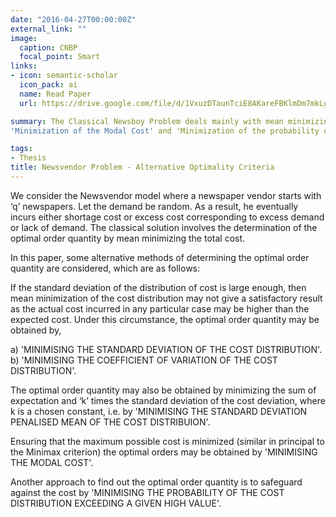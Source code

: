 ```yaml
---
date: "2016-04-27T00:00:00Z"
external_link: ""
image:
  caption: CNBP
  focal_point: Smart
links:
- icon: semantic-scholar
  icon_pack: ai
  name: Read Paper
  url: https://drive.google.com/file/d/1VxuzDTaunTciE8AKareFBKlmDm7mkLgZ/view?usp=sharing

summary: The Classical Newsboy Problem deals mainly with mean minimizing solution to obtain the optimal order quantity. In this paper we would resort to some Alternative Optimality Criteria to obtain the optimal order quantity, namely 'Minimization of Standard Deviation of the Cost Distribution', 'Minimization of Coefficient of Variation of the Cost Distribution', 'Minimization of Standard Deviation Penalized Mean of the Cost Distribution',
'Minimization of the Modal Cost' and 'Minimization of the probability of the Cost Distribution exceeding a given high value'. Considering two realistic situations, i.e., firstly when supply is same and secondly when supply varies with the order quantity, we discuss the above procedures briefly with derivations and numerical illustrations. 

tags:
- Thesis
title: Newsvendor Problem - Alternative Optimality Criteria
---
```


We consider the Newsvendor model where a newspaper vendor starts with ‘q’ newspapers. Let the demand be random. As a result, he eventually incurs either shortage cost or excess cost corresponding to excess demand or lack of demand.
The classical solution involves the determination of the optimal order quantity by mean minimizing the total cost.

In this paper, some alternative methods of determining the optimal order quantity are considered, which are as follows:

If the standard deviation of the distribution of cost is large enough, then    mean minimization of the cost distribution may not give a satisfactory         result as the actual cost incurred in any particular case may be higher than  the expected cost.
Under this circumstance, the optimal order quantity may be obtained by,

a) 'MINIMISING THE STANDARD DEVIATION OF THE COST DISTRIBUTION'.
b) 'MINIMISING THE COEFFICIENT OF VARIATION OF THE COST DISTRIBUTION'.
   
The optimal order quantity may also be obtained by minimizing the sum of       expectation and ‘k’ times the standard deviation of the cost deviation,        where k is a chosen constant, i.e. by 'MINIMISING THE STANDARD DEVIATION      PENALISED MEAN OF THE COST DISTRIBUION'.

Ensuring that the maximum possible cost is minimized (similar in principal     to the Minimax criterion) the optimal orders may be obtained by 'MINIMISING    THE MODAL COST'.

Another approach to find out the optimal order quantity is to safeguard        against the cost by 'MINIMISING THE PROBABILITY OF THE COST DISTRIBUTION       EXCEEDING A GIVEN HIGH VALUE'.
